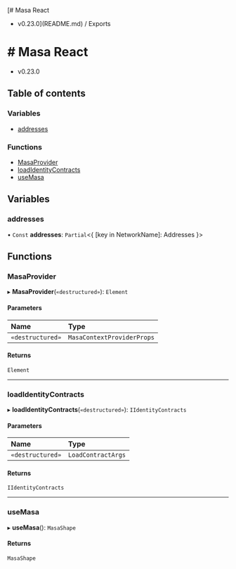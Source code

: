 [# Masa React
 - v0.23.0](README.md) / Exports

# # Masa React
 - v0.23.0

## Table of contents

### Variables

- [addresses](modules.md#addresses)

### Functions

- [MasaProvider](modules.md#masaprovider)
- [loadIdentityContracts](modules.md#loadidentitycontracts)
- [useMasa](modules.md#usemasa)

## Variables

### addresses

• `Const` **addresses**: `Partial`<{ [key in NetworkName]: Addresses }\>

## Functions

### MasaProvider

▸ **MasaProvider**(`«destructured»`): `Element`

#### Parameters

| Name | Type |
| :------ | :------ |
| `«destructured»` | `MasaContextProviderProps` |

#### Returns

`Element`

___

### loadIdentityContracts

▸ **loadIdentityContracts**(`«destructured»`): `IIdentityContracts`

#### Parameters

| Name | Type |
| :------ | :------ |
| `«destructured»` | `LoadContractArgs` |

#### Returns

`IIdentityContracts`

___

### useMasa

▸ **useMasa**(): `MasaShape`

#### Returns

`MasaShape`
